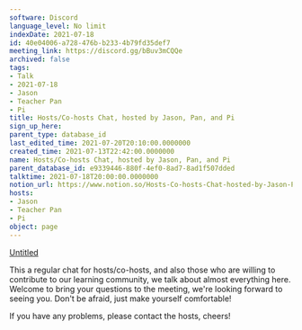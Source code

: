 ```yaml
---
software: Discord
language_level: No limit
indexDate: 2021-07-18
id: 40e04006-a728-476b-b233-4b79fd35def7
meeting_link: https://discord.gg/bBuv3mCQQe
archived: false
tags:
- Talk
- 2021-07-18
- Jason
- Teacher Pan
- Pi
title: Hosts/Co-hosts Chat, hosted by Jason, Pan, and Pi
sign_up_here: 
parent_type: database_id
last_edited_time: 2021-07-20T20:10:00.0000000
created_time: 2021-07-13T22:42:00.0000000
name: Hosts/Co-hosts Chat, hosted by Jason, Pan, and Pi
parent_database_id: e9339446-880f-4ef0-8ad7-8ad1f507dded
talktime: 2021-07-18T20:00:00.0000000
notion_url: https://www.notion.so/Hosts-Co-hosts-Chat-hosted-by-Jason-Pan-and-Pi-40e04006a728476bb2334b79fd35def7
hosts:
- Jason
- Teacher Pan
- Pi
object: page
---
```




[Untitled](https://www.notion.so/d637a27eb33f44cbb92a56c3359cc567)   



This a regular chat for hosts/co-hosts, and also those who are willing to contribute to our learning community, we talk about almost everything here. Welcome to bring your questions to the meeting, we're looking forward to seeing you. Don't be afraid, just make yourself comfortable!

If you have any problems, please contact the hosts, cheers!



